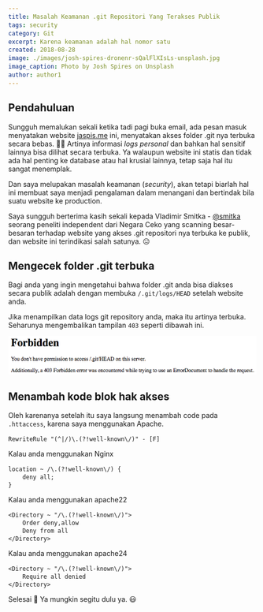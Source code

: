 ```yaml
---
title: Masalah Keamanan .git Repositori Yang Terakses Publik
tags: security
category: Git
excerpt: Karena keamanan adalah hal nomor satu
created: 2018-08-28
image: ./images/josh-spires-dronenr-sQalFlXIsLs-unsplash.jpg
image_caption: Photo by Josh Spires on Unsplash
author: author1
---
```


## Pendahuluan

Sungguh memalukan sekali ketika tadi pagi buka email, ada pesan masuk menyatakan website [jaspis.me](https://jaspis.me) ini, menyatakan akses folder .git nya terbuka secara bebas. 🤦‍♂ Artinya informasi *logs personal* dan bahkan hal sensitif lainnya bisa dilihat secara terbuka. Ya walaupun website ini statis dan tidak ada hal penting ke database atau hal krusial lainnya, tetap saja hal itu sangat menemplak.

Dan saya melupakan masalah keamanan (*security*), akan tetapi biarlah hal ini membuat saya menjadi pengalaman dalam menangani dan bertindak bila suatu website ke production.

Saya sungguh berterima kasih sekali kepada Vladimir Smitka - [@smitka](https://twitter.com/smitka) seorang peneliti independent dari Negara Ceko yang scanning besar-besaran terhadap website yang akses .git repositori nya terbuka ke publik, dan website ini terindikasi salah satunya. 😑

## Mengecek folder .git terbuka

Bagi anda yang ingin mengetahui bahwa folder .git anda bisa diakses secara publik adalah dengan membuka `/.git/logs/HEAD` setelah website anda.

Jika menampilkan data logs git repository anda, maka itu artinya terbuka. Seharunya mengembalikan tampilan `403` seperti dibawah ini.

![Access 403 Git Folder](./images/access-403-git-folder.png)

## Menambah kode blok hak akses
Oleh karenanya setelah itu saya langsung menambah code pada `.httaccess`, karena saya menggunakan Apache.

``` apacheconf
RewriteRule "(^|/)\.(?!well-known\/)" - [F]
```

Kalau anda menggunakan Nginx

``` nginx
location ~ /\.(?!well-known\/) {
    deny all;
}
```

Kalau anda menggunakan apache22
``` apacheconf
<Directory ~ "/\.(?!well-known\/)">
    Order deny,allow
    Deny from all
</Directory>
```

Kalau anda menggunakan apache24
``` apacheconf
<Directory ~ "/\.(?!well-known\/)">
    Require all denied
</Directory>
```

Selesai  🎉 Ya mungkin segitu dulu ya.   😃